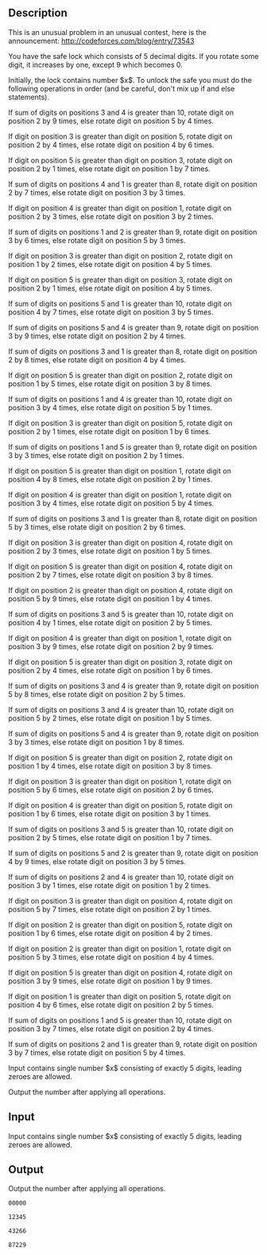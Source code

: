 ## Description

<div><p><span class="tex-font-style-it">This is an unusual problem in an unusual contest, here is the announcement: <a href="//codeforces.com/blog/entry/73543">http://codeforces.com/blog/entry/73543</a></span></p><p>You have the safe lock which consists of 5 decimal digits. If you rotate some digit, it increases by one, except 9 which becomes 0.</p><p>Initially, the lock contains number $x$. To unlock the safe you must do the following operations in order (and be careful, don't mix up if and else statements).</p><p>If sum of digits on positions 3 and 4 is greater than 10, rotate digit on position 2 by 9 times, else rotate digit on position 5 by 4 times.</p><p>If digit on position 3 is greater than digit on position 5, rotate digit on position 2 by 4 times, else rotate digit on position 4 by 6 times.</p><p>If digit on position 5 is greater than digit on position 3, rotate digit on position 2 by 1 times, else rotate digit on position 1 by 7 times.</p><p>If sum of digits on positions 4 and 1 is greater than 8, rotate digit on position 2 by 7 times, else rotate digit on position 3 by 3 times.</p><p>If digit on position 4 is greater than digit on position 1, rotate digit on position 2 by 3 times, else rotate digit on position 3 by 2 times.</p><p>If sum of digits on positions 1 and 2 is greater than 9, rotate digit on position 3 by 6 times, else rotate digit on position 5 by 3 times.</p><p>If digit on position 3 is greater than digit on position 2, rotate digit on position 1 by 2 times, else rotate digit on position 4 by 5 times.</p><p>If digit on position 5 is greater than digit on position 3, rotate digit on position 2 by 1 times, else rotate digit on position 4 by 5 times.</p><p>If sum of digits on positions 5 and 1 is greater than 10, rotate digit on position 4 by 7 times, else rotate digit on position 3 by 5 times.</p><p>If sum of digits on positions 5 and 4 is greater than 9, rotate digit on position 3 by 9 times, else rotate digit on position 2 by 4 times.</p><p>If sum of digits on positions 3 and 1 is greater than 8, rotate digit on position 2 by 8 times, else rotate digit on position 4 by 4 times.</p><p>If digit on position 5 is greater than digit on position 2, rotate digit on position 1 by 5 times, else rotate digit on position 3 by 8 times.</p><p>If sum of digits on positions 1 and 4 is greater than 10, rotate digit on position 3 by 4 times, else rotate digit on position 5 by 1 times.</p><p>If digit on position 3 is greater than digit on position 5, rotate digit on position 2 by 1 times, else rotate digit on position 1 by 6 times.</p><p>If sum of digits on positions 1 and 5 is greater than 9, rotate digit on position 3 by 3 times, else rotate digit on position 2 by 1 times.</p><p>If digit on position 5 is greater than digit on position 1, rotate digit on position 4 by 8 times, else rotate digit on position 2 by 1 times.</p><p>If digit on position 4 is greater than digit on position 1, rotate digit on position 3 by 4 times, else rotate digit on position 5 by 4 times.</p><p>If sum of digits on positions 3 and 1 is greater than 8, rotate digit on position 5 by 3 times, else rotate digit on position 2 by 6 times.</p><p>If digit on position 3 is greater than digit on position 4, rotate digit on position 2 by 3 times, else rotate digit on position 1 by 5 times.</p><p>If digit on position 5 is greater than digit on position 4, rotate digit on position 2 by 7 times, else rotate digit on position 3 by 8 times.</p><p>If digit on position 2 is greater than digit on position 4, rotate digit on position 5 by 9 times, else rotate digit on position 1 by 4 times.</p><p>If sum of digits on positions 3 and 5 is greater than 10, rotate digit on position 4 by 1 times, else rotate digit on position 2 by 5 times.</p><p>If digit on position 4 is greater than digit on position 1, rotate digit on position 3 by 9 times, else rotate digit on position 2 by 9 times.</p><p>If digit on position 5 is greater than digit on position 3, rotate digit on position 2 by 4 times, else rotate digit on position 1 by 6 times.</p><p>If sum of digits on positions 3 and 4 is greater than 9, rotate digit on position 5 by 8 times, else rotate digit on position 2 by 5 times.</p><p>If sum of digits on positions 3 and 4 is greater than 10, rotate digit on position 5 by 2 times, else rotate digit on position 1 by 5 times.</p><p>If sum of digits on positions 5 and 4 is greater than 9, rotate digit on position 3 by 3 times, else rotate digit on position 1 by 8 times.</p><p>If digit on position 5 is greater than digit on position 2, rotate digit on position 1 by 4 times, else rotate digit on position 3 by 8 times.</p><p>If digit on position 3 is greater than digit on position 1, rotate digit on position 5 by 6 times, else rotate digit on position 2 by 6 times.</p><p>If digit on position 4 is greater than digit on position 5, rotate digit on position 1 by 6 times, else rotate digit on position 3 by 1 times.</p><p>If sum of digits on positions 3 and 5 is greater than 10, rotate digit on position 2 by 5 times, else rotate digit on position 1 by 7 times.</p><p>If sum of digits on positions 5 and 2 is greater than 9, rotate digit on position 4 by 9 times, else rotate digit on position 3 by 5 times.</p><p>If sum of digits on positions 2 and 4 is greater than 10, rotate digit on position 3 by 1 times, else rotate digit on position 1 by 2 times.</p><p>If digit on position 3 is greater than digit on position 4, rotate digit on position 5 by 7 times, else rotate digit on position 2 by 1 times.</p><p>If digit on position 2 is greater than digit on position 5, rotate digit on position 1 by 6 times, else rotate digit on position 4 by 2 times.</p><p>If digit on position 2 is greater than digit on position 1, rotate digit on position 5 by 3 times, else rotate digit on position 4 by 4 times.</p><p>If digit on position 5 is greater than digit on position 4, rotate digit on position 3 by 9 times, else rotate digit on position 1 by 9 times.</p><p>If digit on position 1 is greater than digit on position 5, rotate digit on position 4 by 6 times, else rotate digit on position 2 by 5 times.</p><p>If sum of digits on positions 1 and 5 is greater than 10, rotate digit on position 3 by 7 times, else rotate digit on position 2 by 4 times.</p><p>If sum of digits on positions 2 and 1 is greater than 9, rotate digit on position 3 by 7 times, else rotate digit on position 5 by 4 times.</p></div><div class="input-specification"><p>Input contains single number $x$ consisting of exactly 5 digits, leading zeroes are allowed.</p></div><div class="output-specification"><p>Output the number after applying all operations.</p></div>

## Input

<p>Input contains single number $x$ consisting of exactly 5 digits, leading zeroes are allowed.</p>

## Output

<p>Output the number after applying all operations.</p>





```input1
00000
```




```input2
12345
```




```output1
43266
```




```output2
87229
```


